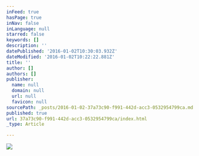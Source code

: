 ```yaml
---
inFeed: true
hasPage: true
inNav: false
inLanguage: null
starred: false
keywords: []
description: ''
datePublished: '2016-01-02T10:30:03.932Z'
dateModified: '2016-01-02T10:22:22.881Z'
title: ''
author: []
authors: []
publisher:
  name: null
  domain: null
  url: null
  favicon: null
sourcePath: _posts/2016-01-02-37a73c90-f991-442d-acc3-0532954799ca.md
published: true
url: 37a73c90-f991-442d-acc3-0532954799ca/index.html
_type: Article

---
```

![](https://the-grid-user-content.s3-us-west-2.amazonaws.com/244f08a9-ee25-4750-82b0-b2cc111581e7.png)